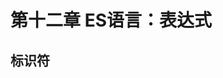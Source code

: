 # 第十二章 ES语言：表达式

<!-- 
- p178
1. 标识符
2. 基本表达式
3. 左手边表达式
4. 后缀表达式
5. 一元运算符
6. 乘法运算符
7. 加法运算符
8. 二进制移位运算符
9. 关系运算符
10. 相等运算符
11. 二进制位运算符
12. 二进制逻辑运算符
13. 条件运算符
14. 赋值运算符
15. 逗号运算符 -->

## 标识符



